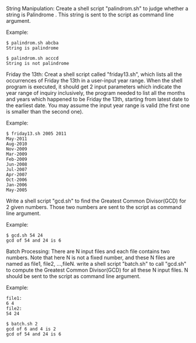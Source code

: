 String Manipulation: Create a shell script "palindrom.sh" to judge whether a
string is Palindrome . This string is sent to the script as command line
argument.

Example:
```
$ palindrom.sh abcba
String is palindrome

$ palindrom.sh acccd
String is not palindrome
```

Friday the 13th: Creat a shell script called "friday13.sh", which lists all the
occurrences of Friday the 13th in a user-input year range. When the shell
program is executed, it should get 2 input parameters which indicate the year
range of inquiry inclusively, the program needed to list all the months and
years which happened to be Friday the 13th, starting from latest date to the
earliest date. You may assume the input year range is valid (the first one is
smaller than the second one). 

Example:
```
$ friday13.sh 2005 2011
May-2011
Aug-2010
Nov-2009
Mar-2009
Feb-2009
Jun-2008
Jul-2007
Apr-2007
Oct-2006
Jan-2006
May-2005
```

Write a shell script "gcd.sh" to find the Greatest Common Divisor(GCD) for 2
given numbers. Those two numbers are sent to the script as command line
argument.

Example:
```
$ gcd.sh 54 24
gcd of 54 and 24 is 6
```

Batch Processing: There are N input files and each file contains two numbers.
Note that here N is not a fixed number, and these N files are named as file1,
file2, ...,fileN. write a shell script "batch.sh" to call "gcd.sh" to compute
the Greatest Common Divisor(GCD) for all these N input files. N should be sent
to the script as command line argument.

Example:
```
file1:
6 4
file2:
54 24
```
```
$ batch.sh 2
gcd of 6 and 4 is 2
gcd of 54 and 24 is 6
```